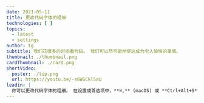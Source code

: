 ```yaml
---
date: 2021-05-11
title: 更改代码字体的粗细
technologies: [ ]
topics:
  - latest
  - settings
author: tg
subtitle: 我们花很多的时间看代码。 我们可以尽可能地使这成为令人愉快的事情。
thumbnail: ./thumbnail.png
cardThumbnail: ./card.png
shortVideo:
  poster: ./tip.png
  url: https://youtu.be/-s6WGCklSaU
leadin: |
  你可以更改代码字体的粗细。 在设置或首选项中，**⌘,** (macOS) 或 **Ctrl+Alt+S** (Windows/Linux)，进入到编辑器 -> 字体，为代码和加粗选择一个不同的粗细选项。 你可以在右侧的预览界面，看到你做的变更后的效果。
---
```


